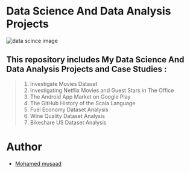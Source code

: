 # Data Science And Data Analysis Projects
<p><img src="https://intellipaat.com/blog/wp-content/uploads/2020/05/Data-Science-Projects-Big.jpg" alt="data scince image"></p>

## This repository includes My Data Science And Data Analysis Projects and Case Studies :

>1. Investigate Movies Dataset
>2. Investigating Netflix Movies and Guest Stars in The Office
>3. The Android App Market on Google Play
>4. The GitHub History of the Scala Language
>5. Fuel Economy Dataset Analysis
>6. Wine Quality Dataset Analysis
>7. Bikeshare US Dataset Analysis

# Author

 * [Mohamed musaad](https://www.linkedin.com/in/mohamed-musaad-aamer-a2a633202/)
